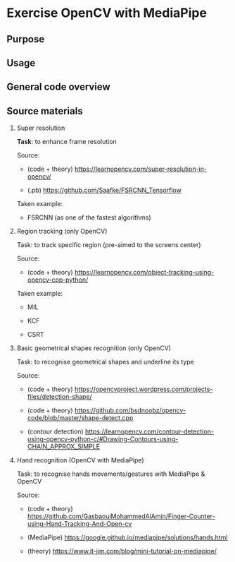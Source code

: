 # Exercise OpenCV with MediaPipe

## Purpose

## Usage

## General code overview

## Source materials
1. Super resolution

    __Task__:           to enhance frame resolution

    Source:
    
    - (code + theory)     https://learnopencv.com/super-resolution-in-opencv/
                    
    - (.pb)               https://github.com/Saafke/FSRCNN_Tensorflow
    
    Taken example:
    
    - FSRCNN (as one of the fastest algorithms)

2. Region tracking (only OpenCV)

    Task:           to track specific region (pre-aimed to the screens center)
    
    Source:
    
    - (code + theory)     https://learnopencv.com/object-tracking-using-opencv-cpp-python/
    
    Taken example:
    
    - MIL
    
    - KCF
    
    - CSRT

3. Basic geometrical shapes recognition (only OpenCV)

    Task: to recognise geometrical shapes and underline its type
    
    Source:
    
    - (code + theory)     https://opencvproject.wordpress.com/projects-files/detection-shape/
    
    - (code + theory)     https://github.com/bsdnoobz/opencv-code/blob/master/shape-detect.cpp
    
    - (contour detection) https://learnopencv.com/contour-detection-using-opencv-python-c/#Drawing-Contours-using-CHAIN_APPROX_SIMPLE

4. Hand recognition (OpenCV with MediaPipe)

    Task: to recognise hands movements/gestures with MediaPipe & OpenCV 
    
    Source:
    
    - (code + theory)     https://github.com/GasbaouiMohammedAlAmin/Finger-Counter-using-Hand-Tracking-And-Open-cv
    
    - (MediaPipe)         https://google.github.io/mediapipe/solutions/hands.html
    
    - (theory)            https://www.it-jim.com/blog/mini-tutorial-on-mediapipe/
